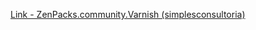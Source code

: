 [Link - ZenPacks.community.Varnish (simplesconsultoria)](https://github.com/simplesconsultoria/ZenPacks.community.Varnish)
